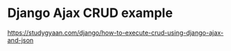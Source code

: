 # Django Ajax CRUD example

https://studygyaan.com/django/how-to-execute-crud-using-django-ajax-and-json